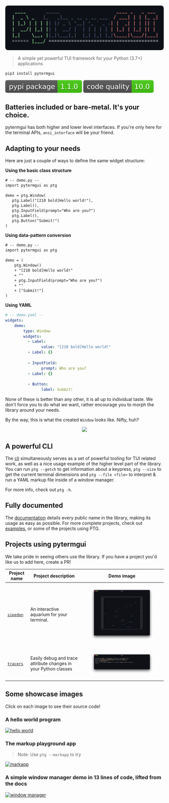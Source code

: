 <!-- TODO: these colors could be randomly generated -->
![title](https://github.com/bczsalba/pytermgui/raw/master/assets/title.png)

> A simple yet powerful TUI framework for your Python (3.7+) applications
```
pip3 install pytermgui
```

[![PyPI version](https://raw.githubusercontent.com/bczsalba/pytermgui/master/assets/badges/version.svg)](https://pypi.org/project/pytermgui)
[![Pylint quality](https://raw.githubusercontent.com/bczsalba/pytermgui/master/assets/badges/quality.svg)](https://github.com/bczsalba/pytermgui/blob/master/utils/create_badge.py)


Batteries included or bare-metal. It's your choice.
---------------------------------------------------

pytermgui has both higher and lower level interfaces. If you're only here for the terminal APIs, `ansi_interface` will be your friend.


Adapting to your needs
----------------------

Here are just a couple of ways to define the same widget structure:

**Using the basic class structure**

```python3
# -- demo.py --
import pytermgui as ptg

demo = ptg.Window(
   ptg.Label("[210 bold]Hello world!"),
   ptg.Label(),
   ptg.InputField(prompt="Who are you?")
   ptg.Label(),
   ptg.Button("Submit!")
)
```

**Using data-pattern conversion**

```python3
# -- demo.py --
import pytermgui as ptg

demo = (
    ptg.Window()
    + "[210 bold]Hello world!"
    + ""
    + ptg.InputField(prompt="Who are you?")
    + ""
    + ["Submit!"]
)
```


**Using YAML**

```yaml
# -- demo.yaml --
widgets:
    demo:
        type: Window
        widgets:
          - Label:
                value: "[210 bold]Hello world!"
          - Label: {}

          - InputField:
                prompt: Who are you?
          - Label: {}

          - Button:
                label: Submit!
```

None of these is better than any other, it is all up to individual taste. We don't force you to do
what *we* want, rather encourage you to morph the library around your needs.

By the way, this is what the created `Window` looks like. Nifty, huh?

<p align="center">
    <img src="assets/demos/versatility.png">
</p>


A powerful CLI
--------------

The [cli](/pytermgui/cmd.py) simultaneously serves as a set of powerful tooling for TUI related work, as well as a nice usage example of the higher level part of the library. You can run `ptg --getch` to get information about a keypress, `ptg --size` to get the current terminal dimensions and `ptg --file <file>` to interpret & run a YAML markup file inside of a window manager.

For more info, check out `ptg -h`.


Fully documented
----------------

The [documentation](https://bczsalba.github.io/pytermgui/pytermgui.html) details every public name in the library, making its usage as easy as possible. For more complete projects, check out [examples](/examples), or some of the projects using PTG.


Projects using pytermgui
------------------------

We take pride in seeing others use the library. If you have a project you'd like us to add here, create a PR!

<!-- Add your project below. Try to keep an alphabetical order. -->

| Project name  | Project description | Demo image|
----------------|---------------------|------------
| [`sipedon`](https://github.com/bczsalba/sipedon) | An interactive aquarium for your terminal. | <p align="center"><img src="https://github.com/bczsalba/pytermgui/blob/master/assets/demos/sipedon.png?raw=true" width=80%></p> |
| [`tracers`](https://github.com/bczsalba/tracers) | Easily debug and trace attribute changes in your Python classes | <p align="center"><img src="https://github.com/bczsalba/pytermgui/blob/master/assets/demos/tracers.png?raw=true" width=80%></p> |


Some showcase images
--------------------

Click on each image to see their source code!

### A hello world program

[![hello world](assets/demos/hello_world.png)](examples/hello_world.yaml)


### The markup playground app

> Note: Use `ptg --markapp` to try

[![markapp](assets/demos/markapp.png)](pytermgui/cmd.py)


### A simple window manager demo in 13 lines of code, lifted from the docs

[![window manager](assets/docs/wm_demo.gif)](https://bczsalba.github.io/pytermgui/pytermgui/window_manager.html)

